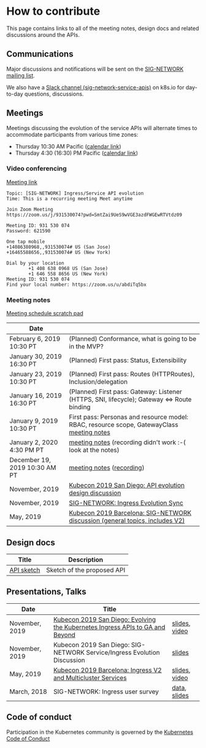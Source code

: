 <!--
Copyright 2019 The Kubernetes Authors.

Licensed under the Apache License, Version 2.0 (the "License");
you may not use this file except in compliance with the License.
You may obtain a copy of the License at

     http://www.apache.org/licenses/LICENSE-2.0

Unless required by applicable law or agreed to in writing, software
distributed under the License is distributed on an "AS IS" BASIS,
WITHOUT WARRANTIES OR CONDITIONS OF ANY KIND, either express or implied.
See the License for the specific language governing permissions and
limitations under the License.
-->

# How to contribute

This page contains links to all of the meeting notes, design docs and related
discussions around the APIs.

## Communications

Major discussions and notifications will be sent on the [SIG-NETWORK mailing
list][signetg].

We also have a [Slack channel (sig-network-service-apis)][slack] on k8s.io for day-to-day
questions, discussions.

[signetg]: https://groups.google.com/forum/#!forum/kubernetes-sig-network
[slack]: https://kubernetes.slack.com/archives/CR0H13KGA

## Meetings

Meetings discussing the evolution of the service APIs will alternate times to
accommodate participants from various time zones:

* Thursday 10:30 AM Pacific ([calendar link][cal-meeting-am])
* Thursday  4:30 (16:30) PM Pacific ([calendar link][cal-meeting-pm])

[cal-meeting-am]: https://calendar.google.com/event?action=TEMPLATE&tmeid=M21yb3U1YTcwbzJwdG0zN3IwMXFnZmg5ZDBfMjAyMDAxMTZUMTgzMDAwWiBzbGpwY3NsNzR2Zmhla292Y2NiMWZzdGxqY0Bn&tmsrc=sljpcsl74vfhekovccb1fstljc%40group.calendar.google.com&scp=ALL
[cal-meeting-pm]: https://calendar.google.com/event?action=TEMPLATE&tmeid=NmE1YXFtaHMzbzdsc3RyaDlzdDBta2NnZjdfMjAyMDAxMzFUMDAzMDAwWiBzbGpwY3NsNzR2Zmhla292Y2NiMWZzdGxqY0Bn&tmsrc=sljpcsl74vfhekovccb1fstljc%40group.calendar.google.com&scp=ALL

### Video conferencing

[meeting]: https://zoom.us/j/931530074?pwd=SmtZai9UeS9wVGE3azdFWGEwRTVtdz09

[Meeting link][meeting]

```
Topic: [SIG-NETWORK] Ingress/Service API evolution
Time: This is a recurring meeting Meet anytime

Join Zoom Meeting
https://zoom.us/j/931530074?pwd=SmtZai9UeS9wVGE3azdFWGEwRTVtdz09

Meeting ID: 931 530 074
Password: 621590

One tap mobile
+14086380968,,931530074# US (San Jose)
+16465588656,,931530074# US (New York)

Dial by your location
        +1 408 638 0968 US (San Jose)
        +1 646 558 8656 US (New York)
Meeting ID: 931 530 074
Find your local number: https://zoom.us/u/abdiTq5bx
```

### Meeting notes

[Meeting schedule scratch pad][meeting-sched-scratch]

[meeting-sched-scratch]: https://docs.google.com/spreadsheets/d/1_jXy5hHLAmLTVN9rTNsI3Xx_Dzc0JvLqNqjS9hdzryI

| Date                          |    |
|-------------------------------|----|
| February 6, 2019  10:30 PT    | (Planned) Conformance, what is going to be in the MVP?  |
| January 30, 2019  16:30 PT    | (Planned) First pass: Status, Extensibility |
| January 23, 2019  10:30 PT    | (Planned) First pass: Routes (HTTPRoutes), Inclusion/delegation |
| January 16, 2019  16:30 PT    | (Planned) First pass: Gateway: Listener (HTTPS, SNI, lifecycle); Gateway <=> Route binding |
| January 9, 2019 10:30 PT      | First pass: Personas and resource model: RBAC, resource scope, GatewayClass [meeting notes][meeting-notes] |
| January 2, 2020 4:30 PM PT    | [meeting notes][meeting-notes] (recording didn't work :-( look at the notes) |
| December 19, 2019 10:30 AM PT | [meeting notes][meeting-notes] ([recording](https://youtu.be/FIcySpPkGa4)) |
| November, 2019                | [Kubecon 2019 San Diego: API evolution design discussion][kubecon-2019-na-design-discussion] |
| November, 2019                | [SIG-NETWORK: Ingress Evolution Sync][sig-net-2019-11-sync] |
| May, 2019                     | [Kubecon 2019 Barcelona: SIG-NETWORK discussion (general topics, includes V2)][kubecon-2019-eu-discussion] |

[kubecon-2019-na-design-discussion]: https://docs.google.com/document/d/1l_SsVPLMBZ7lm_T4u7ZDBceTTUY71-iEQUPWeOdTAxM/preview
[kubecon-2019-eu-discussion]: https://docs.google.com/document/d/1n8AaDiPXyZHTosm1dscWhzpbcZklP3vd11fA6L6ajlY/preview
[sig-net-2019-11-sync]: https://docs.google.com/document/d/1AqBaxNX0uS0fb_fSpVL9c8TmaSP7RYkWO8U_SdJH67k/preview
[meeting-notes]: https://docs.google.com/document/d/1eg-YjOHaQ7UD28htdNxBR3zufebozXKyI28cl2E11tU/edit

## Design docs

| Title | Description |
|-------|-------------|
| [API sketch][api-sketch] | Sketch of the proposed API |

[api-sketch]:  https://docs.google.com/document/d/1BxYbDovMwnEqe8lj8JwHo8YxHAt3oC7ezhlFsG_tyag

## Presentations, Talks

| Date           | Title |    |
|----------------|-------|----|
| November, 2019 | [Kubecon 2019 San Diego: Evolving the Kubernetes Ingress APIs to GA and Beyond][2019-kubecon-na-slides] | [slides][2019-kubecon-na-slides], [video][2019-kubecon-na-video]|
| November, 2019 | Kubecon 2019 San Diego: SIG-NETWORK Service/Ingress Evolution Discussion | [slides][2019-kubecon-na-community-slides] |
| May, 2019      | [Kubecon 2019 Barcelona: Ingress V2 and Multicluster Services][2019-kubecon-eu] | [slides][2019-kubecon-eu-slides], [video][2019-kubecon-eu-video]|
| March, 2018    | SIG-NETWORK: Ingress user survey | [data][survey-data], [slides][survey-slides] |

[2019-kubecon-na]: https://kccncna19.sched.com/event/UaYG/evolving-the-kubernetes-ingress-apis-to-ga-and-beyond-christopher-m-luciano-ibm-bowei-du-google
[2019-kubecon-na-slides]: https://static.sched.com/hosted_files/kccncna19/a5/Kubecon%20San%20Diego%202019%20-%20Evolving%20the%20Kubernetes%20Ingress%20APIs%20to%20GA%20and%20Beyond%20%5BPUBLIC%5D.pdf
[2019-kubecon-na-video]: https://www.youtube.com/watch?v=cduG0FrjdJA
[2019-kubecon-eu]: https://kccnceu19.sched.com/event/MPb6/ingress-v2-and-multicluster-services-rohit-ramkumar-bowei-du-google
[2019-kubecon-eu-slides]: https://static.sched.com/hosted_files/kccnceu19/97/%5Bwith%20speaker%20notes%5D%20Kubecon%20EU%202019_%20Ingress%20V2%20%26%20Multi-Cluster%20Services.pdf
[2019-kubecon-eu-video]: https://www.youtube.com/watch?v=Ne9UJL6irXY&t=1s
[survey-data]: https://github.com/bowei/k8s-ingress-survey-2018
[survey-slides]: https://github.com/bowei/k8s-ingress-survey-2018/blob/master/survey.pdf
[2019-kubecon-na-community-slides]: https://docs.google.com/presentation/d/1s0scrQCCFLJMVjjGXGQHoV6_4OIZkaIGjwj4wpUUJ7M

## Code of conduct

Participation in the Kubernetes community is governed by the [Kubernetes Code of
Conduct](https://github.com/kubernetes/community/blob/master/code-of-conduct.md)
